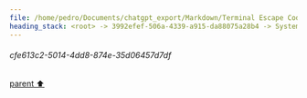 ```yaml
---
file: /home/pedro/Documents/chatgpt_export/Markdown/Terminal Escape Codes Summary.md
heading_stack: <root> -> 3992efef-506a-4339-a915-da88075a28b4 -> System -> 279db4e3-a725-4c3f-8ad7-66b2e924c4c1 -> System -> aaa2c242-6363-4e75-9e25-2d7833dbdde4 -> User -> ANSI Escape Codes for Terminal Control and Cursor Manipulation -> Cursor Positioning -> Cursor Visibility -> Save and Restore -> Scrolling -> Erasing -> Text Modification -> Tab Control -> Line and Box Drawing -> Cursor Styles -> Resetting -> Miscellaneous -> Text Attributes -> Terminal Window -> cfe613c2-5014-4dd8-874e-35d06457d7df
---
```

###### cfe613c2-5014-4dd8-874e-35d06457d7df
[parent ⬆️](#aaa2c242-6363-4e75-9e25-2d7833dbdde4)
